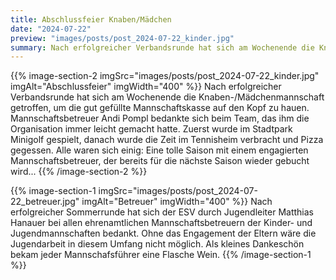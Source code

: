 ```yaml
---
title: Abschlussfeier Knaben/Mädchen
date: "2024-07-22"
preview: "images/posts/post_2024-07-22_kinder.jpg"
summary: Nach erfolgreicher Verbandsrunde hat sich am Wochenende die Knaben-/Mädchenmannschaft getroffen, um die gut gefüllte Mannschaftskasse auf den Kopf zu hauen. Mannschaftsbetreuer Andi Pompl bedankte sich beim Team, das ihm die Organisation immer leicht gemacht hatte.
---
```


{{% image-section-2 imgSrc="images/posts/post_2024-07-22_kinder.jpg" imgAlt="Abschlussfeier" imgWidth="400" %}}
Nach erfolgreicher Verbandsrunde hat sich am Wochenende die Knaben-/Mädchenmannschaft getroffen, um die gut gefüllte Mannschaftskasse auf den Kopf zu hauen. Mannschaftsbetreuer Andi Pompl bedankte sich beim Team, das ihm die Organisation immer leicht gemacht hatte. Zuerst wurde im Stadtpark Minigolf gespielt, danach wurde die Zeit im Tennisheim verbracht und Pizza gegessen. Alle waren sich einig: Eine tolle Saison mit einem engagierten Mannschaftsbetreuer, der bereits für die nächste Saison wieder gebucht wird...
{{% /image-section-2 %}}

{{% image-section-1 imgSrc="images/posts/post_2024-07-22_betreuer.jpg" imgAlt="Betreuer" imgWidth="400" %}}
Nach erfolgreicher Sommerrunde hat sich der ESV durch Jugendleiter Matthias Hanauer bei allen ehrenamtlichen Mannschaftsbetreuern der Kinder- und Jugendmannschaften bedankt. Ohne das Engagement der Eltern wäre die Jugendarbeit in diesem Umfang nicht möglich. Als kleines Dankeschön bekam jeder Mannschafsführer eine Flasche Wein.
{{% /image-section-1 %}}

